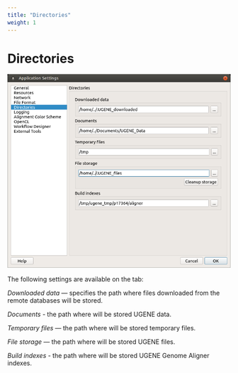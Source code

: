 ```yaml
---
title: "Directories"
weight: 1
---
```



# Directories


![](/images/19759447/19890493.png)

The following settings are available on the tab:

_Downloaded data_ — specifies the path where files downloaded from the remote databases will be stored.

_Documents -_ the path where will be stored UGENE data.

_Temporary files_ — the path where will be stored temporary files.

_File storage_ — the path where will be stored UGENE files.

_Build indexes -_ the path where will be stored UGENE Genome Aligner indexes.
